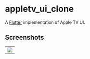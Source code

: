 # appletv_ui_clone
A [Flutter](https://flutter.dev/) implementation of Apple TV UI.
## Screenshots
<table>
  <tr>
    <td>
      <img src="https://github.com/dwnlglendale/AppleTV-UI-Clone/appletv_ui_clone/assets/screenshots/Apple TV Clone.jpg" />
    </td>
  </tr>
</table>

